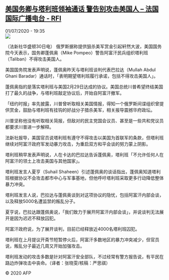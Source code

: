 <!--1593629791000-->
[美国务卿与塔利班领袖通话 警告别攻击美国人 – 法国国际广播电台 - RFI](http://www.rfi.fr//cn/contenu/20200701-%E7%BE%8E%E5%9B%BD%E5%8A%A1%E5%8D%BF%E4%B8%8E%E5%A1%94%E5%88%A9%E7%8F%AD%E9%A2%86%E8%A2%96%E9%80%9A%E8%AF%9D-%E8%AD%A6%E5%91%8A%E5%88%AB%E6%94%BB%E5%87%BB%E7%BE%8E%E5%9B%BD%E4%BA%BA)
------

<div>01/07/2020 - 19:35</div><img src="https://s.rfi.fr/media/display/e6ecb2da-bbc4-11ea-97d4-005056a98db9/w:310/p:16x9/int0001b.200702013502.jpg"><div class="t-content__body u-clearfix"><div class="m-interstitial"></div><p>（法新社华盛顿30日电）    俄罗斯据称提供狙杀美军赏金引起轩然大波，美国国务院今天表示，国务卿蓬佩奥（Mike Pompeo）警告阿富汗民兵组织塔利班（Taliban）不得攻击美国人。</p><p>    美国国务院发表声明说，蓬佩奥昨天与塔利班谈判代表巴拉达（Mullah Abdul Ghani Baradar）通话时，「表明期望塔利班履行承诺，包括不得攻击美国人」。</p><p>    蓬佩奥指的是落实塔利班与美国2月29日达成的协议。美国总统川普希望终结美国打了最久的战争，与塔利班敲定协议后，开始自阿富汗撤军。</p><p>    「纽约时报」率先披露，川普曾听取相关美国情报，得知一个俄罗斯间谍组织曾提供赏金，鼓励与塔利班有挂钩的好战分子猎杀美军，相关报导震撼华府政坛。</p><p>    川普坚称他没有听取相关简报，但敌对的民主党国会议员、甚至是一些共和党议员都要求川普进一步解释。</p><p>    法新社报导，美国官员说塔利班有遵守不得攻击以美国为首联军的条款，但塔利班继续对阿富汗政府军发动暴力攻击，为重启双方和平会谈的努力蒙上阴影。</p><p>    塔利班稍早发表声明说，人在卡达的巴拉达告诉蓬佩奥，塔利班「不允许任何人在阿富汗的领土上攻击美国与其他国家」。</p><p>    塔利班发言人夏亨（Suhail Shaheen）引述蓬佩奥的谈话指出，蓬佩奥知道塔利班根据协议不会攻击都市中心与军事基地，但他呼吁塔利班采取更多行动降低整体暴力冲突。</p><p>    塔利班发言人说，巴拉达与蓬佩奥谈到对这项协议的隐忧，包括阿富汗内部会谈，以及释放5000名遭监禁的叛乱分子。</p><p>    夏亨说，巴拉达跟蓬佩奥说，「我们致力于展开阿富汗内部会谈」，并说谈判无法展开是因为迟迟不释放囚犯。</p><p>    阿富汗政府说，为了展开谈判，目前已经释放近4000名塔利班囚犯。</p><p>    塔利班在上月提议开斋节短暂停火后，阿富汗多数地区的暴力冲突减少，但官员说，叛乱分子最近几周又开始加强攻击。</p><p>    塔利班发动的攻击多数是针对阿富汗安全部队，不过经常有警方报告说，有平民在路边炸弹攻击中丧命。（译者：张晓雯/核稿：严思祺）</p><p class="t-copyright">© 2020 AFP</p>        </div>
